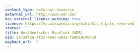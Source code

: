 ```yaml
---
content_type: external-resource
external_url: http://www.wdr.de/
has_external_license_warning: true
license: https://en.wikipedia.org/wiki/All_rights_reserved
status: ''
title: Westdeutscher Rundfunk (WDR)
uid: 3b72442a-af2c-4eac-a93a-fa0d19c46718
wayback_url: ''
---
```

